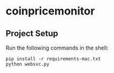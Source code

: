 # coinpricemonitor

## Project Setup

Run the following commands in the shell:
```
pip install -r requirements-mac.txt
python websvc.py
```